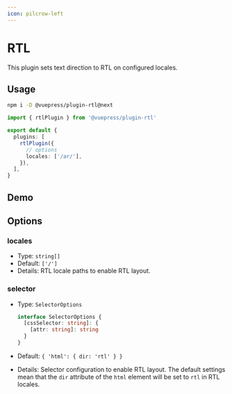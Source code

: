 ```yaml
---
icon: pilcrow-left
---
```


# RTL

<NpmBadge package="@vuepress/plugin-rtl" />

This plugin sets text direction to RTL on configured locales.

## Usage

```bash
npm i -D @vuepress/plugin-rtl@next
```

```ts title=".vuepress/config.ts"
import { rtlPlugin } from '@vuepress/plugin-rtl'

export default {
  plugins: [
    rtlPlugin({
      // options
      locales: ['/ar/'],
    }),
  ],
}
```

## Demo

<ToggleRTLButton />

## Options

### locales

- Type: `string[]`
- Default: `['/']`
- Details: RTL locale paths to enable RTL layout.

### selector

- Type: `SelectorOptions`

  ```ts
  interface SelectorOptions {
    [cssSelector: string]: {
      [attr: string]: string
    }
  }
  ```

- Default: `{ 'html': { dir: 'rtl' } }`
- Details: Selector configuration to enable RTL layout. The default settings mean that the `dir` attribute of the `html` element will be set to `rtl` in RTL locales.

<script setup>
import ToggleRTLButton from '@source/.vuepress/components/ToggleRTLButton.vue'
</script>
